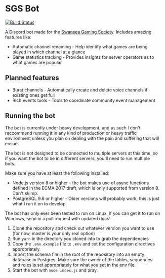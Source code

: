 # SGS Bot

[![Build Status](https://travis-ci.org/ciarancrocker/sgs_bot.svg?branch=master)](https://travis-ci.org/ciarancrocker/sgs_bot)

A Discord bot made for the [Swansea Gaming Society](https://sugaming.co.uk).
Includes amazing features like:

* Automatic channel renaming - Help identify what games are being played in
which channel at a glance
* Game statistics tracking - Provides insights for server operators as to what
games are popular

## Planned features

* Burst channels - Automatically create and delete voice channels if existing
ones get full
* Rich events tools - Tools to coordinate community event management

## Running the bot

The bot is currently under heavy development, and as such I don't reccommend
running it in any kind of production or heavy traffic environment unless you
plan on dealing with the pain and suffering that will ensue.

The bot is not designed to be connected to multiple servers at this time, so if
you want the bot to be in different servers, you'll need to run multiple bots.

Make sure you have at least the following installed:

* Node.js version 8 or higher - the bot makes use of async functions defined in
the ECMA 2017 draft, which is only supported from version 8. Don't skimp.
* PostgreSQL 9.6 or higher - Older versions will probably work, this is just
what I run it on to develop

The bot has only ever been tested to run on Linux; if you can get it to run on
Windows, send in a pull request with updated docs!

1. Clone the repository and check out whatever version you want to use (for now,
   master is your only real option)
2. Run `yarn` in the directory you cloned into to grab the dependencies
3. Copy the `.env.example` file to `.env` and set the configuration directives
   appropriately.
4. Import the schema file in the root of the repository into an empty database
   in Postgres. Make sure the owner of the tables, sequences and roles is set
   appropriately for what you set in the env file.
5. Start the bot with `node index.js` and pray.
